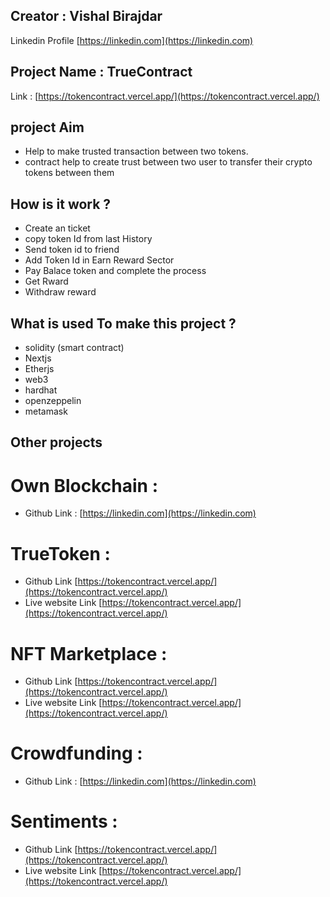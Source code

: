 ## Creator : Vishal Birajdar
Linkedin  Profile [https://linkedin.com](https://linkedin.com)

## Project Name : TrueContract
Link : [https://tokencontract.vercel.app/](https://tokencontract.vercel.app/)

## project Aim

- Help to make trusted transaction between two tokens.
- contract help to create trust between two user to transfer their crypto tokens between them

## How is it work ?
- Create an ticket
- copy token Id from last History
- Send token id to friend
- Add Token Id in Earn Reward Sector
- Pay Balace token and complete the process
- Get Rward
- Withdraw reward  

## What is used To make this project ? 
- solidity (smart contract)
- Nextjs
- Etherjs
- web3
- hardhat
- openzeppelin
- metamask


## Other projects

# Own Blockchain : 
- Github Link : [https://linkedin.com](https://linkedin.com)

# TrueToken : 
- Github Link [https://tokencontract.vercel.app/](https://tokencontract.vercel.app/)
- Live website Link [https://tokencontract.vercel.app/](https://tokencontract.vercel.app/)

# NFT Marketplace :
- Github Link [https://tokencontract.vercel.app/](https://tokencontract.vercel.app/)
- Live website Link [https://tokencontract.vercel.app/](https://tokencontract.vercel.app/)

# Crowdfunding :
- Github Link : [https://linkedin.com](https://linkedin.com)

# Sentiments : 
- Github Link [https://tokencontract.vercel.app/](https://tokencontract.vercel.app/)
- Live website Link [https://tokencontract.vercel.app/](https://tokencontract.vercel.app/)


